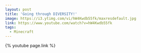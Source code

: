 ```yaml
---
layout: post
title: 'Going through DIVERSITY!'
image: https://i3.ytimg.com/vi/hW4Kwdb55fk/maxresdefault.jpg
link: https://www.youtube.com/watch?v=hW4Kwdb55fk
tags:
  - Minecraft
---
```


{% youtube page.link %}
